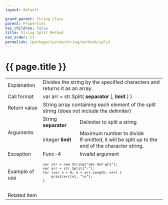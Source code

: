 ```yaml
---
layout: default

grand_parent: String Class
parent: Properties
has_children: false
title: String.Split Method
nav_order: 11
permalink: /package/system/string/methods/split
---
```

# {{ page.title }}

<table>
  <tr>
    <td>Explanation</td>
    <td colspan="2">Divides the string by the specified characters and returns it as an array.</td>
  </tr>
  <tr>
    <td>Call format</td>
    <td colspan="2">var arr = str.Split( <b>separator</b> [, <b>limit</b> ] )</td>
  </tr>
  <tr>
    <td>Return value</td>
    <td colspan="2">String array containing each element of the split string (does not include the delimiter)</td>
  </tr>  
  <tr>
    <td rowspan="2">Arguments</td>
    <td>String <b>separator</b></td>
    <td>Delimiter to split a string</td>
  </tr>
  <tr>
    <td>integer <b>limit</b></td>
    <td>Maximum number to divide<br>If omitted, it will be split up to the end of the character string.</td>
  </tr>
  <tr>
    <td>Exception</td>
    <td>Func-4</td>
    <td>Invalid argument</td>
  </tr>
  <tr>
    <td>Example of use</td>
    <td colspan="2"><code><pre>
var str = new String("abc-def-ghi");
var arr = str.Split("-");
for (var n = 0; n < arr.Length; n++) {
    print(arr[n], "\n");
}
    </pre></code></td>
  </tr>
  <tr>
    <td>Related item</td>
    <td colspan="2"></td>
  </tr>
</table>